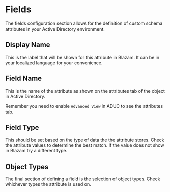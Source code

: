 # Fields
The fields configuration section allows for the definition of custom schema attributes
in your Active Directory environment.

## Display Name
This is the label that will be shown for this attribute in Blazam.
It can be in your localized language for your convenience.

## Field Name
This is the name of the attribute as shown on the attributes tab of the object
in Active Directory.

Remember you need to enable `Advanced View` in ADUC to see the attributes tab.

## Field Type
This should be set based on the type of data the the attribute stores. Check the
attribute values to determine the best match. If the value does not show in Blazam
try a different type.

## Object Types
The final section of defining a field is the selection of object types. Check whichever
types the attribute is used on.